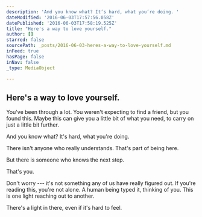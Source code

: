 ```yaml
---
description: 'And you know what? It’s hard, what you’re doing. '
dateModified: '2016-06-03T17:57:56.058Z'
datePublished: '2016-06-03T17:58:19.525Z'
title: "Here's a way to love yourself."
author: []
starred: false
sourcePath: _posts/2016-06-03-heres-a-way-to-love-yourself.md
inFeed: true
hasPage: false
inNav: false
_type: MediaObject

---
```

<article style=""><h1>Here's a way to love yourself.</h1><p>You've been through a lot. You weren't expecting to find a friend, but you found this. Maybe this can give you a little bit of what you need, to carry on just a little bit further.</p></article>

And you know what? It's hard, what you're doing. 

There isn't anyone who really understands. That's part of being here.

But there is someone who knows the next step. 

That's you.

Don't worry --- it's not something any of us have really figured out. If you're reading this, you're not alone. A human being typed it, thinking of you. This is one light reaching out to another. 

There's a light in there, even if it's hard to feel.